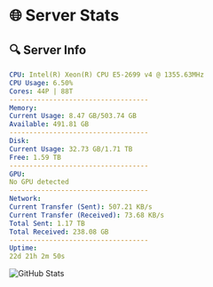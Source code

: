 # 🌐 Server Stats
## 🔍 Server Info
```yaml
CPU: Intel(R) Xeon(R) CPU E5-2699 v4 @ 1355.63MHz
CPU Usage: 6.50%
Cores: 44P | 88T
-----------------------------------
Memory:
Current Usage: 8.47 GB/503.74 GB
Available: 491.81 GB
-----------------------------------
Disk:
Current Usage: 32.73 GB/1.71 TB
Free: 1.59 TB
-----------------------------------
GPU:
No GPU detected
-----------------------------------
Network:
Current Transfer (Sent): 507.21 KB/s
Current Transfer (Received): 73.68 KB/s
Total Sent: 1.17 TB
Total Received: 238.08 GB
-----------------------------------
Uptime:
22d 21h 2m 50s
```
![GitHub Stats](https://img.shields.io/badge/Updated-2025-05-12_14:11:38-blue)